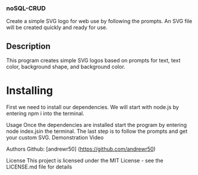 ### noSQL-CRUD
Create a simple SVG logo for web use by following the prompts. An SVG file will be created quickly and ready for use.

## Description
This program creates simple SVG logos based on prompts for text, text color, background shape, and background color.

# Installing
First we need to install our dependencies. We will start with node.js by entering npm i into the terminal.

Usage
Once the dependencies are installed start the program by entering node index.jsin the terminal. The last step is to follow the prompts and get your custom SVG.
Demonstration Video

Authors
Github: [andrewr50] (https://github.com/andrewr50)

License
This project is licensed under the MIT License - see the LICENSE.md file for details
